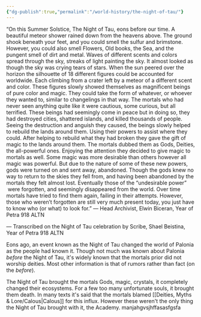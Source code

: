 ```yaml
---
{"dg-publish":true,"permalink":"/world-history/the-night-of-tau/"}
---
```



“On this Summer Solstice, The Night of Tau, eons before our time. A beautiful meteor shower rained down from the heavens above. The ground shook beneath your feet, and you could smell the sulfur and brimstone. However, you could also smell Flowers, Old books, the Sea, and the pungent smell of dirt and metal. Waves of different scents and colors spread through the sky, streaks of light painting the sky. It almost looked as though the sky was crying tears of stars. When the sun peered over the horizon the silhouette of 18 different figures could be accounted for worldwide. Each climbing from a crater left by a meteor of a different scent and color. These figures slowly showed themselves as magnificent beings of pure color and magic. They could take the form of whatever, or whoever they wanted to, similar to changelings in that way. The mortals who had never seen anything quite like it were cautious, some curious, but all terrified. These beings had seemingly come in peace but in doing so, they had destroyed cities, shattered islands, and killed thousands of people. Seeing the destruction and anguish they caused, the beings slowly helped to rebuild the lands around them. Using their powers to assist where they could. After helping to rebuild what they had broken they gave the gift of magic to the lands around them. The mortals dubbed them as Gods, Deities, the all-powerful ones. Enjoying the attention they decided to give magic to mortals as well. Some magic was more desirable than others however all magic was powerful. But due to the nature of some of these new powers, gods were turned on and sent away, abandoned. Though the gods knew no way to return to the skies they fell from, and having been abandoned by the mortals they felt almost lost. Eventually those of the “undesirable power”  were forgotten, and seemingly disappeared from the world. Over time mortals have tried to find them again, failing in their attempts. However, those who weren’t forgotten are still very much present today, you just have to know who (or what) to look for.” — Head Archivist, Elwin Biceran, Year of Petra 918 ALTN

— Transcribed on the Night of Tau celebration by Scribe, Shael Beistina, Year of Petra 918 ALTN

Eons ago, an event known as the Night of Tau changed the world of Palonia as the people had known it. Though not much was known about Palonia *before* the Night of Tau, it's widely known that the mortals prior did not worship deities. Most other information is that of rumors rather than fact (on the *before*).

The Night of Tau brought the mortals Gods, magic, crystals, it completely changed their ecosystems. For a few too many unfortunate souls, it brought them death. In many texts it's said that the mortals blamed [[Deities, Myths & Lore/Calous\|Calous]] for this influx. However these weren't the only thing the Night of Tau brought with it, the Academy. manjahgvsjhffasasfgsfa